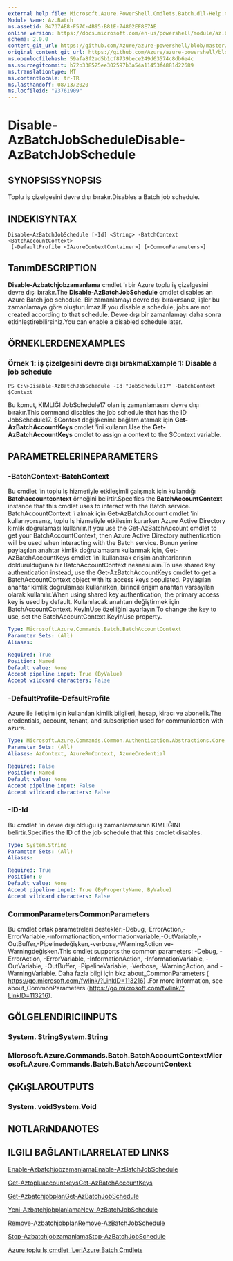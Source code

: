 ```yaml
---
external help file: Microsoft.Azure.PowerShell.Cmdlets.Batch.dll-Help.xml
Module Name: Az.Batch
ms.assetid: B4737AE8-F57C-4B95-B81E-74802EF8E7AE
online version: https://docs.microsoft.com/en-us/powershell/module/az.batch/disable-azbatchjobschedule
schema: 2.0.0
content_git_url: https://github.com/Azure/azure-powershell/blob/master/src/Batch/Batch/help/Disable-AzBatchJobSchedule.md
original_content_git_url: https://github.com/Azure/azure-powershell/blob/master/src/Batch/Batch/help/Disable-AzBatchJobSchedule.md
ms.openlocfilehash: 59afa8f2ad5b1cf8739bece249d63574c8db6e4c
ms.sourcegitcommit: b72b338525ee302597b3a54a11453f4881d22689
ms.translationtype: MT
ms.contentlocale: tr-TR
ms.lasthandoff: 08/13/2020
ms.locfileid: "93761909"
---
```

# <span data-ttu-id="3fb0c-101">Disable-AzBatchJobSchedule</span><span class="sxs-lookup"><span data-stu-id="3fb0c-101">Disable-AzBatchJobSchedule</span></span>

## <span data-ttu-id="3fb0c-102">SYNOPSIS</span><span class="sxs-lookup"><span data-stu-id="3fb0c-102">SYNOPSIS</span></span>
<span data-ttu-id="3fb0c-103">Toplu iş çizelgesini devre dışı bırakır.</span><span class="sxs-lookup"><span data-stu-id="3fb0c-103">Disables a Batch job schedule.</span></span>

## <span data-ttu-id="3fb0c-104">INDEKI</span><span class="sxs-lookup"><span data-stu-id="3fb0c-104">SYNTAX</span></span>

```
Disable-AzBatchJobSchedule [-Id] <String> -BatchContext <BatchAccountContext>
 [-DefaultProfile <IAzureContextContainer>] [<CommonParameters>]
```

## <span data-ttu-id="3fb0c-105">Tanım</span><span class="sxs-lookup"><span data-stu-id="3fb0c-105">DESCRIPTION</span></span>
<span data-ttu-id="3fb0c-106">**Disable-Azbatchjobzamanlama** cmdlet 'ı bir Azure toplu iş çizelgesini devre dışı bırakır.</span><span class="sxs-lookup"><span data-stu-id="3fb0c-106">The **Disable-AzBatchJobSchedule** cmdlet disables an Azure Batch job schedule.</span></span>
<span data-ttu-id="3fb0c-107">Bir zamanlamayı devre dışı bırakırsanız, işler bu zamanlamaya göre oluşturulmaz.</span><span class="sxs-lookup"><span data-stu-id="3fb0c-107">If you disable a schedule, jobs are not created according to that schedule.</span></span>
<span data-ttu-id="3fb0c-108">Devre dışı bir zamanlamayı daha sonra etkinleştirebilirsiniz.</span><span class="sxs-lookup"><span data-stu-id="3fb0c-108">You can enable a disabled schedule later.</span></span>

## <span data-ttu-id="3fb0c-109">ÖRNEKLERDEN</span><span class="sxs-lookup"><span data-stu-id="3fb0c-109">EXAMPLES</span></span>

### <span data-ttu-id="3fb0c-110">Örnek 1: iş çizelgesini devre dışı bırakma</span><span class="sxs-lookup"><span data-stu-id="3fb0c-110">Example 1: Disable a job schedule</span></span>
```
PS C:\>Disable-AzBatchJobSchedule -Id "JobSchedule17" -BatchContext $Context
```

<span data-ttu-id="3fb0c-111">Bu komut, KIMLIĞI JobSchedule17 olan iş zamanlamasını devre dışı bırakır.</span><span class="sxs-lookup"><span data-stu-id="3fb0c-111">This command disables the job schedule that has the ID JobSchedule17.</span></span>
<span data-ttu-id="3fb0c-112">$Context değişkenine bağlam atamak için **Get-AzBatchAccountKeys** cmdlet 'ini kullanın.</span><span class="sxs-lookup"><span data-stu-id="3fb0c-112">Use the **Get-AzBatchAccountKeys** cmdlet to assign a context to the $Context variable.</span></span>

## <span data-ttu-id="3fb0c-113">PARAMETRELERINE</span><span class="sxs-lookup"><span data-stu-id="3fb0c-113">PARAMETERS</span></span>

### <span data-ttu-id="3fb0c-114">-BatchContext</span><span class="sxs-lookup"><span data-stu-id="3fb0c-114">-BatchContext</span></span>
<span data-ttu-id="3fb0c-115">Bu cmdlet 'in toplu Iş hizmetiyle etkileşimli çalışmak için kullandığı **Batchaccountcontext** örneğini belirtir.</span><span class="sxs-lookup"><span data-stu-id="3fb0c-115">Specifies the **BatchAccountContext** instance that this cmdlet uses to interact with the Batch service.</span></span>
<span data-ttu-id="3fb0c-116">BatchAccountContext 'i almak için Get-AzBatchAccount cmdlet 'ini kullanıyorsanız, toplu Iş hizmetiyle etkileşim kurarken Azure Active Directory kimlik doğrulaması kullanılır.</span><span class="sxs-lookup"><span data-stu-id="3fb0c-116">If you use the Get-AzBatchAccount cmdlet to get your BatchAccountContext, then Azure Active Directory authentication will be used when interacting with the Batch service.</span></span> <span data-ttu-id="3fb0c-117">Bunun yerine paylaşılan anahtar kimlik doğrulamasını kullanmak için, Get-AzBatchAccountKeys cmdlet 'ini kullanarak erişim anahtarlarının doldurulduğuna bir BatchAccountContext nesnesi alın.</span><span class="sxs-lookup"><span data-stu-id="3fb0c-117">To use shared key authentication instead, use the Get-AzBatchAccountKeys cmdlet to get a BatchAccountContext object with its access keys populated.</span></span> <span data-ttu-id="3fb0c-118">Paylaşılan anahtar kimlik doğrulaması kullanırken, birincil erişim anahtarı varsayılan olarak kullanılır.</span><span class="sxs-lookup"><span data-stu-id="3fb0c-118">When using shared key authentication, the primary access key is used by default.</span></span> <span data-ttu-id="3fb0c-119">Kullanılacak anahtarı değiştirmek için BatchAccountContext. KeyInUse özelliğini ayarlayın.</span><span class="sxs-lookup"><span data-stu-id="3fb0c-119">To change the key to use, set the BatchAccountContext.KeyInUse property.</span></span>

```yaml
Type: Microsoft.Azure.Commands.Batch.BatchAccountContext
Parameter Sets: (All)
Aliases:

Required: True
Position: Named
Default value: None
Accept pipeline input: True (ByValue)
Accept wildcard characters: False
```

### <span data-ttu-id="3fb0c-120">-DefaultProfile</span><span class="sxs-lookup"><span data-stu-id="3fb0c-120">-DefaultProfile</span></span>
<span data-ttu-id="3fb0c-121">Azure ile iletişim için kullanılan kimlik bilgileri, hesap, kiracı ve abonelik.</span><span class="sxs-lookup"><span data-stu-id="3fb0c-121">The credentials, account, tenant, and subscription used for communication with azure.</span></span>

```yaml
Type: Microsoft.Azure.Commands.Common.Authentication.Abstractions.Core.IAzureContextContainer
Parameter Sets: (All)
Aliases: AzContext, AzureRmContext, AzureCredential

Required: False
Position: Named
Default value: None
Accept pipeline input: False
Accept wildcard characters: False
```

### <span data-ttu-id="3fb0c-122">-ID</span><span class="sxs-lookup"><span data-stu-id="3fb0c-122">-Id</span></span>
<span data-ttu-id="3fb0c-123">Bu cmdlet 'in devre dışı olduğu iş zamanlamasının KIMLIĞINI belirtir.</span><span class="sxs-lookup"><span data-stu-id="3fb0c-123">Specifies the ID of the job schedule that this cmdlet disables.</span></span>

```yaml
Type: System.String
Parameter Sets: (All)
Aliases:

Required: True
Position: 0
Default value: None
Accept pipeline input: True (ByPropertyName, ByValue)
Accept wildcard characters: False
```

### <span data-ttu-id="3fb0c-124">CommonParameters</span><span class="sxs-lookup"><span data-stu-id="3fb0c-124">CommonParameters</span></span>
<span data-ttu-id="3fb0c-125">Bu cmdlet ortak parametreleri destekler:-Debug,-ErrorAction,-ErrorVariable,-ınformationaction,-ınformationvariable,-OutVariable,-OutBuffer,-Pipelinedeğişken,-verbose,-WarningAction ve-Warningdeğişken.</span><span class="sxs-lookup"><span data-stu-id="3fb0c-125">This cmdlet supports the common parameters: -Debug, -ErrorAction, -ErrorVariable, -InformationAction, -InformationVariable, -OutVariable, -OutBuffer, -PipelineVariable, -Verbose, -WarningAction, and -WarningVariable.</span></span> <span data-ttu-id="3fb0c-126">Daha fazla bilgi için bkz about_CommonParameters ( https://go.microsoft.com/fwlink/?LinkID=113216) .</span><span class="sxs-lookup"><span data-stu-id="3fb0c-126">For more information, see about_CommonParameters (https://go.microsoft.com/fwlink/?LinkID=113216).</span></span>

## <span data-ttu-id="3fb0c-127">GÖLGELENDIRICI</span><span class="sxs-lookup"><span data-stu-id="3fb0c-127">INPUTS</span></span>

### <span data-ttu-id="3fb0c-128">System. String</span><span class="sxs-lookup"><span data-stu-id="3fb0c-128">System.String</span></span>

### <span data-ttu-id="3fb0c-129">Microsoft.Azure.Commands.Batch.BatchAccountContext</span><span class="sxs-lookup"><span data-stu-id="3fb0c-129">Microsoft.Azure.Commands.Batch.BatchAccountContext</span></span>

## <span data-ttu-id="3fb0c-130">ÇıKıŞLAR</span><span class="sxs-lookup"><span data-stu-id="3fb0c-130">OUTPUTS</span></span>

### <span data-ttu-id="3fb0c-131">System. void</span><span class="sxs-lookup"><span data-stu-id="3fb0c-131">System.Void</span></span>

## <span data-ttu-id="3fb0c-132">NOTLARıNDA</span><span class="sxs-lookup"><span data-stu-id="3fb0c-132">NOTES</span></span>

## <span data-ttu-id="3fb0c-133">ILGILI BAĞLANTıLAR</span><span class="sxs-lookup"><span data-stu-id="3fb0c-133">RELATED LINKS</span></span>

[<span data-ttu-id="3fb0c-134">Enable-Azbatchjobzamanlama</span><span class="sxs-lookup"><span data-stu-id="3fb0c-134">Enable-AzBatchJobSchedule</span></span>](./Enable-AzBatchJobSchedule.md)

[<span data-ttu-id="3fb0c-135">Get-Aztopluaccountkeys</span><span class="sxs-lookup"><span data-stu-id="3fb0c-135">Get-AzBatchAccountKeys</span></span>](./Get-AzBatchAccountKey.md)

[<span data-ttu-id="3fb0c-136">Get-Azbatchjobplan</span><span class="sxs-lookup"><span data-stu-id="3fb0c-136">Get-AzBatchJobSchedule</span></span>](./Get-AzBatchJobSchedule.md)

[<span data-ttu-id="3fb0c-137">Yeni-Azbatchjobplanlama</span><span class="sxs-lookup"><span data-stu-id="3fb0c-137">New-AzBatchJobSchedule</span></span>](./New-AzBatchJobSchedule.md)

[<span data-ttu-id="3fb0c-138">Remove-Azbatchjobplan</span><span class="sxs-lookup"><span data-stu-id="3fb0c-138">Remove-AzBatchJobSchedule</span></span>](./Remove-AzBatchJobSchedule.md)

[<span data-ttu-id="3fb0c-139">Stop-Azbatchjobzamanlama</span><span class="sxs-lookup"><span data-stu-id="3fb0c-139">Stop-AzBatchJobSchedule</span></span>](./Stop-AzBatchJobSchedule.md)

[<span data-ttu-id="3fb0c-140">Azure toplu Iş cmdlet 'Leri</span><span class="sxs-lookup"><span data-stu-id="3fb0c-140">Azure Batch Cmdlets</span></span>](/powershell/module/az.batch)


